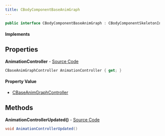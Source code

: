 ```yaml
---
title: CBodyComponentBaseAnimGraph
---
```


```csharp
public interface CBodyComponentBaseAnimGraph : CBodyComponentSkeletonInstance, CBodyComponent, CEntityComponent, ISchemaClass<CEntityComponent>, ISchemaClass<CBodyComponent>, ISchemaClass<CBodyComponentSkeletonInstance>, ISchemaClass<CBodyComponentBaseAnimGraph>, ISchemaField, ISchemaClass, INativeHandle
```

#### Implements

## Properties

**AnimationController** - [Source Code](https://github.com/swiftly-solution/swiftlys2/blob/master/managed/src/SwiftlyS2.Generated/Schemas/Interfaces/CBodyComponentBaseAnimGraph.cs#L16)

```csharp
CBaseAnimGraphController AnimationController { get; }
```

#### Property Value

- [CBaseAnimGraphController](/docs/api/shared/schemadefinitions/cbaseanimgraphcontroller)

## Methods

**AnimationControllerUpdated()** - [Source Code](https://github.com/swiftly-solution/swiftlys2/blob/master/managed/src/SwiftlyS2.Generated/Schemas/Interfaces/CBodyComponentBaseAnimGraph.cs#L18)

```csharp
void AnimationControllerUpdated()
```

